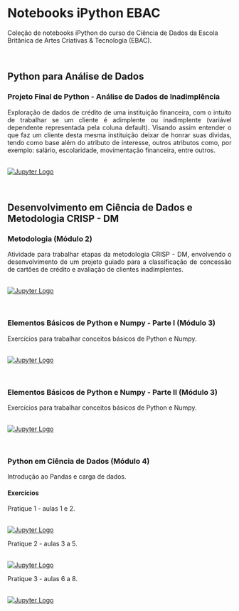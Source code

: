 # Notebooks iPython EBAC 

Coleção de notebooks iPython do curso de Ciência de Dados da Escola Britânica de Artes Criativas & Tecnologia (EBAC).

<br />

## Python para Análise de Dados


### Projeto Final de Python - Análise de Dados de Inadimplência
<div align="justify">
Exploração de dados de crédito de uma instituição financeira, com o intuito de trabalhar se um cliente é adimplente ou inadimplente (variável dependente representada pela coluna default). Visando assim entender o que faz um cliente desta mesma instituição deixar de honrar suas dívidas, tendo como base além do atributo de interesse, outros atributos como, por exemplo: salário, escolaridade, movimentação financeira, entre outros.
</div>
<br />

[![Jupyter Logo](https://img.shields.io/badge/Made%20with-Jupyter-orange?style=for-the-badge&logo=Jupyter)](https://github.com/liviapg/volta-zero/blob/main/Atividades_Ebac/projeto_final_python_analise_dados_inadimplencia.ipynb)

<br />

## Desenvolvimento em Ciência de Dados e Metodologia CRISP - DM

### Metodologia (Módulo 2)
<div align="justify">
Atividade para trabalhar etapas da metodologia CRISP - DM, envolvendo o desenvolvimento de um projeto guiado para a classificação de concessão de cartões de crédito e avaliação de clientes inadimplentes.
</div>

<br />

[![Jupyter Logo](https://img.shields.io/badge/Made%20with-Jupyter-orange?style=for-the-badge&logo=Jupyter)](https://github.com/liviapg/volta-zero/blob/main/Atividades_Ebac/projeto_01_classifica%C3%A7%C3%A3o_de_cr%C3%A9dito.ipynb)

<br />

### Elementos Básicos de Python e Numpy - Parte I (Módulo 3)
<div align="justify">
Exercícios para trabalhar conceitos básicos de Python e Numpy.
</div>
<br />

[![Jupyter Logo](https://img.shields.io/badge/Made%20with-Jupyter-orange?style=for-the-badge&logo=Jupyter)](https://github.com/liviapg/volta-zero/blob/c20f904c2e3a46952ee96a54e72560244aaeb2af/Atividades_Ebac/Mod03_Ex01%20-%20Python%20basico.ipynb)

<br />

### Elementos Básicos de Python e Numpy - Parte II (Módulo 3)
<div align="justify">
Exercícios para trabalhar conceitos básicos de Python e Numpy.
</div>
<br />

[![Jupyter Logo](https://img.shields.io/badge/Made%20with-Jupyter-orange?style=for-the-badge&logo=Jupyter)](https://github.com/liviapg/volta-zero/blob/main/Atividades_Ebac/mod03ex02%20instrucao.ipynb)

<br />

### Python em Ciência de Dados (Módulo 4)
<div align="justify">
Introdução ao Pandas e carga de dados.
</div> 


#### Exercícios
<div align="justify">
Pratique 1 - aulas 1 e 2.
</div>
<br />

[![Jupyter Logo](https://img.shields.io/badge/Made%20with-Jupyter-orange?style=for-the-badge&logo=Jupyter)](https://github.com/liviapg/volta-zero/blob/main/Atividades_Ebac/Mod04%20-%20Tarefa%20aula%2001%20e%2002.ipynb)

<div align="justify">
Pratique 2 - aulas 3 a 5.
</div>
<br />

[![Jupyter Logo](https://img.shields.io/badge/Made%20with-Jupyter-orange?style=for-the-badge&logo=Jupyter)](https://github.com/liviapg/volta-zero/blob/d3fde16017791fc7a588dde7bb3a495720b6134a/Atividades_Ebac/Mod04%20-%20Tarefa%20aula%2003%20a%2005%20(base).ipynb)

<div align="justify">
Pratique 3 - aulas 6 a 8.
</div>
<br />

[![Jupyter Logo](https://img.shields.io/badge/Made%20with-Jupyter-orange?style=for-the-badge&logo=Jupyter)](https://github.com/liviapg/volta-zero/blob/d3fde16017791fc7a588dde7bb3a495720b6134a/Atividades_Ebac/Mod04%20Tarefa%20aulas%2006%20a%2008.ipynb)
